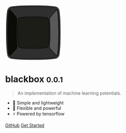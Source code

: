 <!-- _coverpage.md -->
![logo](_media/icon.png)

# blackbox <small>0.0.1</small>

> An implementation of machine learning potentials.

* :cake: Simple and lightweight
* :rocket: Flexible and powerful
* :zap: Powered by tensorflow

[GitHub](https://github.com/getblackbox/blackbox)
[Get Started](#blackbox)